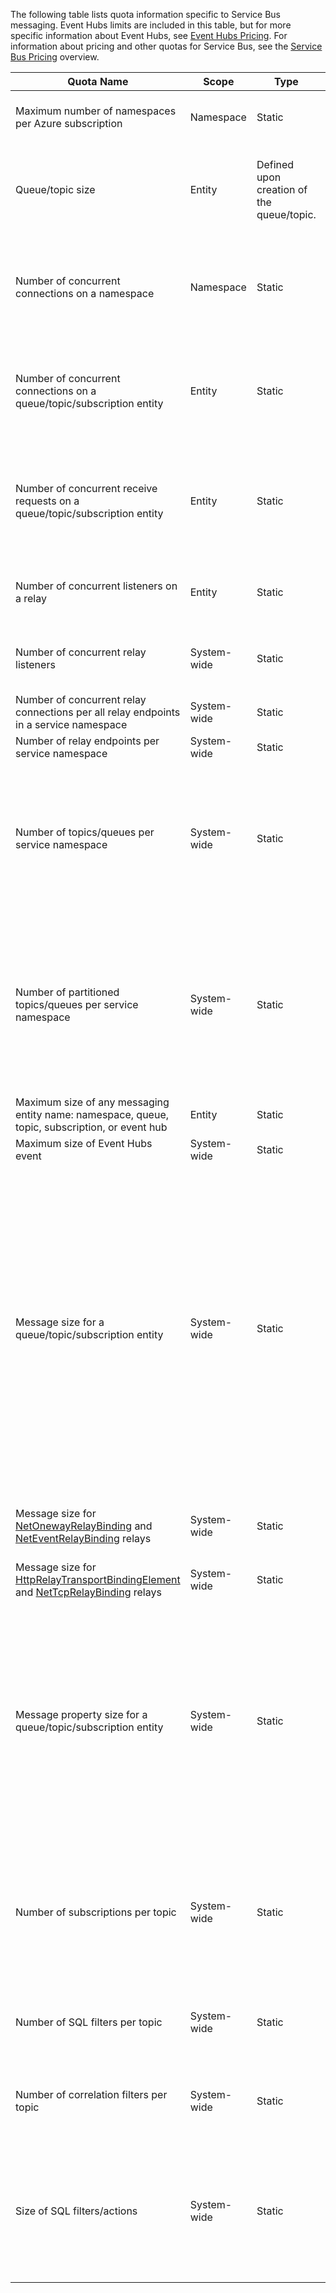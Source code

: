 The following table lists quota information specific to Service Bus messaging. Event Hubs limits are included in this table, but for more specific information about Event Hubs, see [Event Hubs Pricing](/home/features/event-hubs/#price). For information about pricing and other quotas for Service Bus, see the [Service Bus Pricing](/home/features/service-bus/#price) overview.

|Quota Name|Scope|Type|Behavior when exceeded|Value|
|---|---|---|---|---|
| Maximum number of namespaces per Azure subscription|Namespace|Static|Subsequent requests for additional namespaces will be rejected by the portal.|100|
|Queue/topic size|Entity|Defined upon creation of the queue/topic.|Incoming messages will be rejected and an exception will be received by the calling code.|1,2,3,4 or 5 GB.<br /><br />If [partitioning](/documentation/articles/service-bus-partitioning) is enabled, the maximum queue/topic size is 80 GB.|
|Number of concurrent connections on a namespace|Namespace|Static|Subsequent requests for additional connections will be rejected and an exception will be received by the calling code. REST operations do not count towards concurrent TCP connections.|NetMessaging: 1,000<br /><br />AMQP: 5,000|
|Number of concurrent connections on a queue/topic/subscription entity|Entity|Static|Subsequent requests for additional connections will be rejected and an exception will be received by the calling code. REST operations do not count towards concurrent TCP connections.|Capped by the limit of concurrent connections per namespace.|
|Number of concurrent receive requests on a queue/topic/subscription entity|Entity|Static|Subsequent receive requests will be rejected and an exception will be received by the calling code. This quota applies to the combined number of concurrent receive operations across all subscriptions on a topic.|5,000|
|Number of concurrent listeners on a relay|Entity|Static|Subsequent requests for additional connections will be rejected and an exception will be received by the calling code.|25|
|Number of concurrent relay listeners|System-wide|Static|Subsequent requests for additional connections will be rejected and an exception will be received by the calling code.|2,000|
|Number of concurrent relay connections per all relay endpoints in a service namespace|System-wide|Static|-|5,000|
|Number of relay endpoints per service namespace|System-wide|Static|-|10,000|
|Number of topics/queues per service namespace|System-wide|Static|Subsequent requests for creation of a new topic or queue on the service namespace will be rejected. As a result, if configured through the [Azure Management Portal][], an error message will be generated. If called from the management API, an exception will be received by the calling code.|10,000<br /><br />The total number of topics plus queues in a service namespace must be less than or equal to 10,000.|
|Number of partitioned topics/queues per service namespace|System-wide|Static|Subsequent requests for creation of a new partitioned topic or queue on the service namespace will be rejected. As a result, if configured through the [Azure Management Portal][], an error message will be generated. If called from the management API, a **QuotaExceededException** exception will be received by the calling code.|100<br /><br />Each partitioned queue or topic counts towards the quota of 10,000 entities per namespace.|
|Maximum size of any messaging entity name: namespace, queue, topic, subscription, or event hub|Entity|Static|-|50 characters|
|Maximum size of Event Hubs event|System-wide|Static|-|256 KB|
|Message size for a queue/topic/subscription entity|System-wide|Static|Incoming messages that exceed these quotas will be rejected and an exception will be received by the calling code.|Maximum message size: 256KB. <br /><br />**Note** Due to system overhead, this limit is usually slightly less than 256KB.<br /><br />Maximum header size: 64KB<br /><br />Maximum number of header properties in property bag: **MaxValue**<br /><br />Maximum size of property in property bag: No explicit limit. Limited by maximum header size.|
|Message size for [NetOnewayRelayBinding](https://msdn.microsoft.com/zh-cn/library/microsoft.servicebus.netonewayrelaybinding.aspx) and [NetEventRelayBinding](https://msdn.microsoft.com/zh-cn/library/microsoft.servicebus.neteventrelaybinding.aspx) relays|System-wide|Static|Incoming messages that exceed these quotas will be rejected and an exception will be received by the calling code.|64KB
|Message size for [HttpRelayTransportBindingElement](https://msdn.microsoft.com/zh-cn/library/microsoft.servicebus.httprelaytransportbindingelement.aspx) and [NetTcpRelayBinding](https://msdn.microsoft.com/zh-cn/library/microsoft.servicebus.nettcprelaybinding.aspx) relays|System-wide|Static|-|Unlimited|
|Message property size for a queue/topic/subscription entity|System-wide|Static|A **SerializationException** exception is generated.|Maximum message property size for each property is 32K. Cumulative size of all properties cannot exceed 64K. This applies to the entire header of the [BrokeredMessage](https://msdn.microsoft.com/zh-cn/library/microsoft.servicebus.messaging.brokeredmessage.aspx), which has both user properties as well as system properties (such as [SequenceNumber](https://msdn.microsoft.com/zh-cn/library/microsoft.servicebus.messaging.brokeredmessage.sequencenumber.aspx), [Label](https://msdn.microsoft.com/zh-cn/library/microsoft.servicebus.messaging.brokeredmessage.label.aspx), [MessageId](https://msdn.microsoft.com/zh-cn/library/microsoft.servicebus.messaging.brokeredmessage.messageid.aspx), and so on).|
|Number of subscriptions per topic|System-wide|Static|Subsequent requests for creating additional subscriptions for the topic will be rejected. As a result, if configured through the portal, an error message will be shown. If called from the management API an exception will be received by the calling code.|2,000|
|Number of SQL filters per topic|System-wide|Static|Subsequent requests for creation of additional filters on the topic will be rejected and an exception will be received by the calling code.|2,000|
|Number of correlation filters per topic|System-wide|Static|Subsequent requests for creation of additional filters on the topic will be rejected and an exception will be received by the calling code.|100,000|
|Size of SQL filters/actions|System-wide|Static|Subsequent requests for creation of additional filters will be rejected and an exception will be received by the calling code.|Maximum length of filter condition string: 1024 (1K).<br /><br />Maximum length of rule action string: 1024 (1K).<br /><br />Maximum number of expressions per rule action: 32.|

[Azure Management Portal]: http://manage.windowsazure.cn
